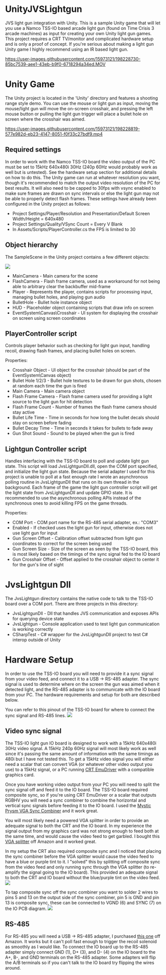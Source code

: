 # UnityJVSLightgun
JVS light gun integration with Unity. This is a sample Unity game that will let you use a Namco TSS-IO based arcade light gun (found on Time Crisis 3 arcade machines) as input for creating your own Unity light gun games. This project requires a CRT TV/monitor and complicated hardware setup and is only a proof of concept. If you're serious about making a light gun Unity game I highly recommend using an IR based light gun.


https://user-images.githubusercontent.com/15973121/198228730-85bc7539-aee1-43eb-b9f0-6718294a34ed.MOV



# Unity Game
The Unity project is located in the 'Unity' directory and features a shooting range style demo. You can use the mouse or light gun as input, moving the mouse/light gun will move the on-screen crosshair, and pressing the left mouse button or pulling the light gun trigger will place a bullet hole on screen where the crosshair was aimed.


https://user-images.githubusercontent.com/15973121/198228819-577e982d-eb23-4147-8051-f0f33c27bdf9.mp4



## Required settings
In order to work with the Namco TSS-IO board the video output of the PC must be set to 15kHz 640x480i 30Hz (240p 60Hz would probably work as well but is untested). See the hardware setup section for additional details on how to do this. The Unity game can run at whatever resolution you want, though it's recommended to match the output video resolution of the PC for best results. It will also need to be capped to 30fps with vsync enabled to make sure frames are drawn on sync intervals or else the light gun may not be able to properly detect flash frames. These settings have already been configured in the Unity project as follows:
- Project Settings/Player/Resolution and Presentation/Default Screen Width/Height = 640x480
- Project Settings/Quality/VSync Count = Every V Blank
- In Assets/Scripts/PlayerController.cs the FPS is limited to 30

## Object hierarchy
The SampleScene in the Unity project contains a few different objects:

![](/Images/unity_hierarchy.png)

- MainCamera - Main camera for the scene
- FlashCamera - Flash frame camera, used as a workaround for not being able to arbitrary clear the backbuffer mid-frame
- Player - Represents the player, contains scripts for processing input, managing bullet holes, and playing gun audio
- BulletHole - Bullet hole instance object
- HUD - Placeholder object containing scripts that draw info on screen
- EventSystem\Canvas\Crosshair - UI system for displaying the crosshair on screen using screen coordinates

## PlayerController script
Controls player behavior such as checking for light gun input, handling recoil, drawing flash frames, and placing bullet holes on screen.

Properties:
- Crosshair Object - UI object for the crosshair (should be part of the EventSystem\Canvas object)
- Bullet Hole 1/2/3 - Bullet hole textures to be drawn for gun shots, chosen at random each time the gun is fired
- Main Camera - Main camera object
- Flash Frame Camera - Flash frame camera used for providing a light source to the light gun for hit detection
- Flash Frame Count - Number of frames the flash frame camera should stay active
- Bullet Life Time - Time in seconds for how long the bullet decals should stay on screen before fading
- Bullet Decay Time - Time in seconds it takes for bullets to fade away
- Gun Shot Sound - Sound to be played when the gun is fired

## Lightgun Controller script
Handles interfacing with the TSS-IO board to poll and update light gun state. This script will load JvsLightgunDll.dll, open the COM port specified, and initialize the light gun state. Because the serial adapter I used for this project is unable to poll at a fast enough rate I wrote an asynchronous polling routine in JvsLightgunDll that runs on its own thread in the background. Each frame of the game the light gun controller script will get the light state from JvsLightgunDll and update GPIO state. It is recommended to use the asynchronous polling APIs instead of the synchronous ones to avoid killing FPS on the game threads.

Properties:
- COM Port - COM port name for the RS-485 serial adapter, ex.: "COM3"
- Enabled - If checked uses the light gun for input, otherwise does not use light gun for input
- Gun Screen Offset - Calibration offset subtracted from light gun coordinates to correct for the screen being used
- Gun Screen Size - Size of the screen as seen by the TSS-IO board, this is most likely based on the timings of the sync signal fed to the IO board
- Gun Crosshair Offset - Offset applied to the crosshair object to center it for the gun's line of sight

# JvsLightgun Dll
The JvsLightgun directory contains the native code to talk to the TSS-IO board over a COM port. There are three projects in this directory:
- JvsLightgunDll - Dll that handles JVS communication and exposes APIs for querying device state
- JvsLightgun - Console application used to test light gun communication is working correctly
- CSharpTest - C# wrapper for the JvsLightgunDll project to test C# interop outside of Unity

# Hardware Setup
In order to use the TSS-IO board you will need to provide it a sync signal from your video feed, and connect it to a USB -> RS-485 adapter. The sync signal is used to determine where on the screen the gun was aimed when it detected light, and the RS-485 adapter is to communicate with the IO board from your PC. The hardware requirements and setup for both are described below.

You can refer to this pinout of the TSS-IO board for where to connect the sync signal and RS-485 lines.
![](/Images/io_board_pinout.png)

## Video sync signal
The TSS-IO light gun IO board is designed to work with a 15kHz 640x480i 30Hz video signal. A 15kHz 240p 60Hz signal will most likely work as well since it's passing the same amount of information with the same timings as 480i but I have not tested this. To get a 15kHz video signal you will either need a scalar that can convert VGA (or whatever other video output you use) to a 15kHz signal, or a PC running [CRT EmuDriver](https://geedorah.com/eiusdemmodi/forum/viewtopic.php?id=295) with a compatible graphics card.

Once you have working video output from your PC you will need to split the sync signal off and feed it to the IO board. The TSS-IO board required composite sync, so if you're using CRT EmuDriver or a scalar that outputs RGBHV you will need a sync combiner to combine the horizontal and vertical sync signals before feeding it to the IO board. I used the [Mystic Prysm VGA Sync Combiner](https://mysticprysm.com/product/sync-combiner/) and it work great.

You will most likely need a powered VGA splitter in order to provide an adequate signal to both the CRT and the IO board. In my experience the signal output from my graphics card was not strong enough to feed both at the same time, and would cause the video feed to get garbled. I bought this [VGA splitter](https://www.amazon.com/dp/B017ELEEG8?psc=1&ref=ppx_yo2ov_dt_b_product_details) off Amazon and it worked great.

In my setup the CRT also required composite sync and I noticed that placing the sync combiner before the VGA splitter would cause the video feed to have a blue or purple tint to it. I "solved" this by splitting off composite sync from the video feed and only running sync through the VGA splitter (to re-amplify the signal going to the IO board). This provided an adequate signal to both the CRT and IO board without the blue/purple tint on the video feed.
![](/Images/video_wiring_diagram.png)

To tap composite sync off the sync combiner you want to solder 2 wires to pins 5 and 13 on the output side of the sync combiner, pin 5 is GND and pin 13 is composite sync, these can be connected to VGND (6) and SYNC (7) on the IO PCB diagram.
![](Images/sync_tap.jpg)

## RS-485
For RS-485 you will need a USB -> RS-485 adapter, I purchased [this one](https://www.amazon.com/dp/B081MB6PN2?psc=1&ref=ppx_yo2ov_dt_b_product_details) off Amazon. It works but it can't poll fast enough to trigger the recoil solenoid as smoothly as I would like. To connect the IO board up to the RS-485 adapter simply connect GND (1), D+ (3), and D- (4) on the IO board to the A+, B-, and GND terminals on the RS-485 adapter. Some adapters will flip the A/B terminals so if you can't talk to the IO board try flipping the wires around.
